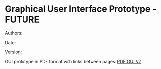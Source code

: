 # Graphical User Interface Prototype - FUTURE

Authors:

Date:

Version:

GUI prototype in PDF format with links between pages: [PDF GUI V2](./img/EZelectronics-GUI-v2.pdf)

